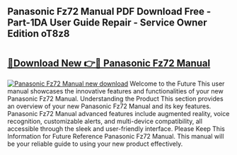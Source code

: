 ## Panasonic Fz72 Manual PDF Download Free - Part-1DA User Guide Repair - Service Owner Edition oT8z8

# <h2><a href="http://cf2285.oget.top/?id=Panasonic+Fz72+Manual">🔗Download New 👉🔴 Panasonic Fz72 Manual</a></h2>

[![Panasonic Fz72 Manual new download](https://i.imgur.com/5g1atiW.png)](http://cf2285.oget.top/?id=Panasonic+Fz72+Manual)
Welcome to the Future This user manual showcases the innovative features and functionalities of your new Panasonic Fz72 Manual. Understanding the Product This section provides an overview of your new Panasonic Fz72 Manual and its key features. Panasonic Fz72 Manual advanced features include augmented reality, voice recognition, customizable alerts, and multi-device compatibility, all accessible through the sleek and user-friendly interface. Please Keep This Information for Future Reference Panasonic Fz72 Manual. This manual will be your reliable guide to using your new product effectively.
